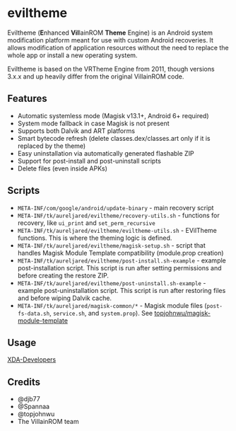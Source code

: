 # eviltheme

Eviltheme (**E**nhanced **Vil**lainROM **Theme** Engine) is an Android system modification platform meant for use with custom Android recoveries.
It allows modification of application resources without the need to replace the whole app or install a new operating system.

Eviltheme is based on the VRTheme Engine from 2011, though versions 3.x.x and up heavily differ from the original VillainROM code.

## Features

- Automatic systemless mode (Magisk v13.1+, Android 6+ required)
- System mode fallback in case Magisk is not present
- Supports both Dalvik and ART platforms
- Smart bytecode refresh (delete classes.dex/classes.art only if it is replaced by the theme)
- Easy uninstallation via automatically generated flashable ZIP
- Support for post-install and post-uninstall scripts
- Delete files (even inside APKs)

## Scripts

- `META-INF/com/google/android/update-binary` - main recovery script
- `META-INF/tk/aureljared/eviltheme/recovery-utils.sh` - functions for recovery, like `ui_print` and `set_perm_recursive`
- `META-INF/tk/aureljared/eviltheme/eviltheme-utils.sh` - EVilTheme functions. This is where the theming logic is defined.
- `META-INF/tk/aureljared/eviltheme/magisk-setup.sh` - script that handles Magisk Module Template compatibility (module.prop creation)
- `META-INF/tk/aureljared/eviltheme/post-install.sh-example` - example post-installation script. This script is run after setting permissions and before creating the restore ZIP.
- `META-INF/tk/aureljared/eviltheme/post-uninstall.sh-example` - example post-uninstallation script. This script is run after restoring files and before wiping Dalvik cache.
- `META-INF/tk/aureljared/magisk-common/*` - Magisk module files (`post-fs-data.sh`, `service.sh`, and `system.prop`). See [topjohnwu/magisk-module-template](https://github.com/topjohnwu/magisk-module-template)

## Usage

[XDA-Developers](https://forum.xda-developers.com/showthread.php?t=2774436)

## Credits

- @djb77
- @Spannaa
- @topjohnwu
- The VillainROM team
